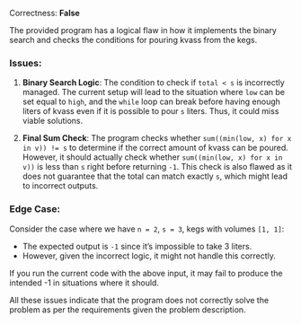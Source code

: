 Correctness: **False**

The provided program has a logical flaw in how it implements the binary search and checks the conditions for pouring kvass from the kegs. 

### Issues:
1. **Binary Search Logic**: The condition to check if `total < s` is incorrectly managed. The current setup will lead to the situation where `low` can be set equal to `high`, and the `while` loop can break before having enough liters of kvass even if it is possible to pour `s` liters. Thus, it could miss viable solutions.

2. **Final Sum Check**: The program checks whether `sum((min(low, x) for x in v)) != s` to determine if the correct amount of kvass can be poured. However, it should actually check whether `sum((min(low, x) for x in v))` is less than `s` right before returning `-1`. This check is also flawed as it does not guarantee that the total can match exactly `s`, which might lead to incorrect outputs.

### Edge Case:
Consider the case where we have `n = 2`, `s = 3`, kegs with volumes `[1, 1]`:
- The expected output is `-1` since it’s impossible to take 3 liters. 
- However, given the incorrect logic, it might not handle this correctly. 

If you run the current code with the above input, it may fail to produce the intended -1 in situations where it should. 

All these issues indicate that the program does not correctly solve the problem as per the requirements given the problem description.